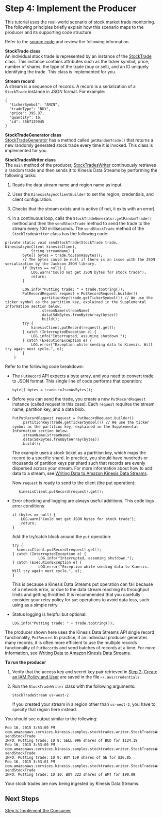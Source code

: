 # Step 4: Implement the Producer<a name="tutorial-stock-data-kplkcl2-producer"></a>

This tutorial uses the real\-world scenario of stock market trade monitoring\. The following principles briefly explain how this scenario maps to the producer and its supporting code structure\.

Refer to the [source code](https://github.com/aws-samples/amazon-kinesis-learning ) and review the following information\.

**StockTrade class**  
An individual stock trade is represented by an instance of the [StockTrade](https://github.com/aws-samples/amazon-kinesis-learning/blob/master/src/com/amazonaws/services/kinesis/samples/stocktrades/model/StockTrade.java) class\. This instance contains attributes such as the ticker symbol, price, number of shares, the type of the trade \(buy or sell\), and an ID uniquely identifying the trade\. This class is implemented for you\. 

**Stream record**  
A stream is a sequence of records\. A record is a serialization of a `StockTrade` instance in JSON format\. For example:   

```
{
  "tickerSymbol": "AMZN", 
  "tradeType": "BUY", 
  "price": 395.87,
  "quantity": 16, 
  "id": 3567129045
}
```

**StockTradeGenerator class**  
[StockTradeGenerator](https://github.com/aws-samples/amazon-kinesis-learning/blob/master/src/com/amazonaws/services/kinesis/samples/stocktrades/writer/StockTradeGenerator.java) has a method called `getRandomTrade()` that returns a new randomly generated stock trade every time it is invoked\. This class is implemented for you\.

**StockTradesWriter class**  
The `main` method of the producer, [StockTradesWriter](https://github.com/aws-samples/amazon-kinesis-learning/blob/master/src/com/amazonaws/services/kinesis/samples/stocktrades/writer/StockTradesWriter.java) continuously retrieves a random trade and then sends it to Kinesis Data Streams by performing the following tasks:  

1. Reads the data stream name and region name as input\.

1. Uses the `KinesisAsyncClientBuilder` to set the region, credentials, and client configuration\. 

1. Checks that the stream exists and is active \(if not, it exits with an error\)\. 

1. In a continuous loop, calls the `StockTradeGenerator.getRandomTrade()` method and then the `sendStockTrade` method to send the trade to the stream every 100 milliseconds\. 
The `sendStockTrade` method of the `StockTradesWriter` class has the following code:   

```
private static void sendStockTrade(StockTrade trade, KinesisAsyncClient kinesisClient,
            String streamName) {
        byte[] bytes = trade.toJsonAsBytes();
        // The bytes could be null if there is an issue with the JSON serialization by the Jackson JSON library.
        if (bytes == null) {
            LOG.warn("Could not get JSON bytes for stock trade");
            return;
        }

        LOG.info("Putting trade: " + trade.toString());
        PutRecordRequest request = PutRecordRequest.builder()
                .partitionKey(trade.getTickerSymbol()) // We use the ticker symbol as the partition key, explained in the Supplemental Information section below.
                .streamName(streamName)
                .data(SdkBytes.fromByteArray(bytes))
                .build();
        try {
            kinesisClient.putRecord(request).get();
        } catch (InterruptedException e) {
            LOG.info("Interrupted, assuming shutdown.");
        } catch (ExecutionException e) {
            LOG.error("Exception while sending data to Kinesis. Will try again next cycle.", e);
        }
    }
```

Refer to the following code breakdown:
+ The `PutRecord` API expects a byte array, and you need to convert trade to JSON format\. This single line of code performs that operation: 

  ```
  byte[] bytes = trade.toJsonAsBytes();
  ```
+ Before you can send the trade, you create a new `PutRecordRequest` instance \(called request in this case\)\. Each `request` requires the stream name, partition key, and a data blob\. 

  ```
  PutPutRecordRequest request = PutRecordRequest.builder()
      .partitionKey(trade.getTickerSymbol()) // We use the ticker symbol as the partition key, explained in the Supplemental Information section below.
      .streamName(streamName)
      .data(SdkBytes.fromByteArray(bytes))
      .build();
  ```

  The example uses a stock ticket as a partition key, which maps the record to a specific shard\. In practice, you should have hundreds or thousands of partition keys per shard such that records are evenly dispersed across your stream\. For more information about how to add data to a stream, see [Writing Data to Amazon Kinesis Data Streams](building-producers.md)\.

  Now `request` is ready to send to the client \(the put operation\): 

  ```
     kinesisClient.putRecord(request).get();
  ```
+ Error checking and logging are always useful additions\. This code logs error conditions: 

  ```
  if (bytes == null) {
      LOG.warn("Could not get JSON bytes for stock trade");
      return;
  }
  ```

  Add the try/catch block around the `put` operation: 

  ```
  try {
   	kinesisClient.putRecord(request).get();
  } catch (InterruptedException e) {
              LOG.info("Interrupted, assuming shutdown.");
  } catch (ExecutionException e) {
              LOG.error("Exception while sending data to Kinesis. Will try again next cycle.", e);
  }
  ```

  This is because a Kinesis Data Streams put operation can fail because of a network error, or due to the data stream reaching its throughput limits and getting throttled\. It is recommended that you carefully consider your retry policy for `put` operations to avoid data loss, such using as a simple retry\. 
+ Status logging is helpful but optional:

  ```
  LOG.info("Putting trade: " + trade.toString());
  ```
The producer shown here uses the Kinesis Data Streams API single record functionality, `PutRecord`\. In practice, if an individual producer generates many records, it is often more efficient to use the multiple records functionality of `PutRecords` and send batches of records at a time\. For more information, see [Writing Data to Amazon Kinesis Data Streams](building-producers.md)\.

**To run the producer**

1. Verify that the access key and secret key pair retrieved in [Step 2: Create an IAM Policy and User](tutorial-stock-data-kplkcl2-iam.md) are saved in the file `~/.aws/credentials`\. 

1. Run the `StockTradeWriter` class with the following arguments:

   ```
   StockTradeStream us-west-2
   ```

   If you created your stream in a region other than `us-west-2`, you have to specify that region here instead\.

You should see output similar to the following:

```
Feb 16, 2015 3:53:00 PM  
com.amazonaws.services.kinesis.samples.stocktrades.writer.StockTradesWriter sendStockTrade
INFO: Putting trade: ID 8: SELL 996 shares of BUD for $124.18
Feb 16, 2015 3:53:00 PM 
com.amazonaws.services.kinesis.samples.stocktrades.writer.StockTradesWriter sendStockTrade
INFO: Putting trade: ID 9: BUY 159 shares of GE for $20.85
Feb 16, 2015 3:53:01 PM 
com.amazonaws.services.kinesis.samples.stocktrades.writer.StockTradesWriter sendStockTrade
INFO: Putting trade: ID 10: BUY 322 shares of WMT for $90.08
```

Your stock trades are now being ingested by Kinesis Data Streams\.

## Next Steps<a name="tutorial-stock-data-kplkcl2-producer-next"></a>

[Step 5: Implement the Consumer](tutorial-stock-data-kplkcl2-consumer.md)